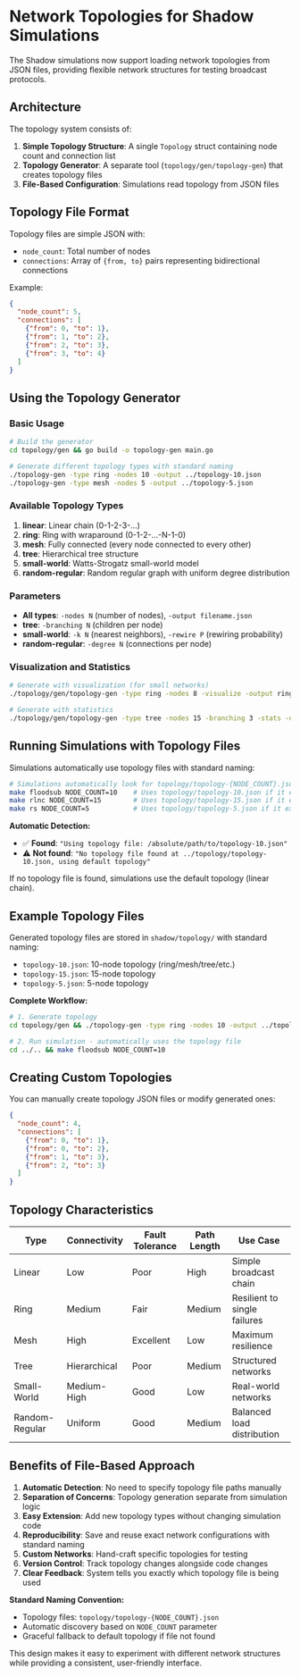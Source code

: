 # Network Topologies for Shadow Simulations

The Shadow simulations now support loading network topologies from JSON files, providing flexible network structures for testing broadcast protocols.

## Architecture

The topology system consists of:

1. **Simple Topology Structure**: A single `Topology` struct containing node count and connection list
2. **Topology Generator**: A separate tool (`topology/gen/topology-gen`) that creates topology files
3. **File-Based Configuration**: Simulations read topology from JSON files

## Topology File Format

Topology files are simple JSON with:
- `node_count`: Total number of nodes
- `connections`: Array of `{from, to}` pairs representing bidirectional connections

Example:
```json
{
  "node_count": 5,
  "connections": [
    {"from": 0, "to": 1},
    {"from": 1, "to": 2},
    {"from": 2, "to": 3},
    {"from": 3, "to": 4}
  ]
}
```

## Using the Topology Generator

### Basic Usage
```bash
# Build the generator
cd topology/gen && go build -o topology-gen main.go

# Generate different topology types with standard naming
./topology-gen -type ring -nodes 10 -output ../topology-10.json
./topology-gen -type mesh -nodes 5 -output ../topology-5.json
```

### Available Topology Types

1. **linear**: Linear chain (0-1-2-3-...)
2. **ring**: Ring with wraparound (0-1-2-...-N-1-0)
3. **mesh**: Fully connected (every node connected to every other)
4. **tree**: Hierarchical tree structure
5. **small-world**: Watts-Strogatz small-world model
6. **random-regular**: Random regular graph with uniform degree distribution

### Parameters

- **All types**: `-nodes N` (number of nodes), `-output filename.json`
- **tree**: `-branching N` (children per node)
- **small-world**: `-k N` (nearest neighbors), `-rewire P` (rewiring probability)
- **random-regular**: `-degree N` (connections per node)

### Visualization and Statistics

```bash
# Generate with visualization (for small networks)
./topology/gen/topology-gen -type ring -nodes 8 -visualize -output ring-8.json

# Generate with statistics
./topology/gen/topology-gen -type tree -nodes 15 -branching 3 -stats -output tree-15.json
```

## Running Simulations with Topology Files

Simulations automatically use topology files with standard naming:

```bash
# Simulations automatically look for topology/topology-{NODE_COUNT}.json
make floodsub NODE_COUNT=10    # Uses topology/topology-10.json if it exists
make rlnc NODE_COUNT=15        # Uses topology/topology-15.json if it exists
make rs NODE_COUNT=5           # Uses topology/topology-5.json if it exists
```

**Automatic Detection:**
- ✅ **Found**: `"Using topology file: /absolute/path/to/topology-10.json"`
- ⚠️ **Not found**: `"No topology file found at ../topology/topology-10.json, using default topology"`

If no topology file is found, simulations use the default topology (linear chain).

## Example Topology Files

Generated topology files are stored in `shadow/topology/` with standard naming:

- `topology-10.json`: 10-node topology (ring/mesh/tree/etc.)
- `topology-15.json`: 15-node topology
- `topology-5.json`: 5-node topology

**Complete Workflow:**
```bash
# 1. Generate topology
cd topology/gen && ./topology-gen -type ring -nodes 10 -output ../topology-10.json

# 2. Run simulation - automatically uses the topology file
cd ../.. && make floodsub NODE_COUNT=10
```

## Creating Custom Topologies

You can manually create topology JSON files or modify generated ones:

```json
{
  "node_count": 4,
  "connections": [
    {"from": 0, "to": 1},
    {"from": 0, "to": 2},
    {"from": 1, "to": 3},
    {"from": 2, "to": 3}
  ]
}
```

## Topology Characteristics

| Type | Connectivity | Fault Tolerance | Path Length | Use Case |
|------|-------------|-----------------|-------------|----------|
| Linear | Low | Poor | High | Simple broadcast chain |
| Ring | Medium | Fair | Medium | Resilient to single failures |
| Mesh | High | Excellent | Low | Maximum resilience |
| Tree | Hierarchical | Poor | Medium | Structured networks |
| Small-World | Medium-High | Good | Low | Real-world networks |
| Random-Regular | Uniform | Good | Medium | Balanced load distribution |

## Benefits of File-Based Approach

1. **Automatic Detection**: No need to specify topology file paths manually
2. **Separation of Concerns**: Topology generation separate from simulation logic
3. **Easy Extension**: Add new topology types without changing simulation code
4. **Reproducibility**: Save and reuse exact network configurations with standard naming
5. **Custom Networks**: Hand-craft specific topologies for testing
6. **Version Control**: Track topology changes alongside code changes
7. **Clear Feedback**: System tells you exactly which topology file is being used

**Standard Naming Convention:**
- Topology files: `topology/topology-{NODE_COUNT}.json`
- Automatic discovery based on `NODE_COUNT` parameter
- Graceful fallback to default topology if file not found

This design makes it easy to experiment with different network structures while providing a consistent, user-friendly interface.
